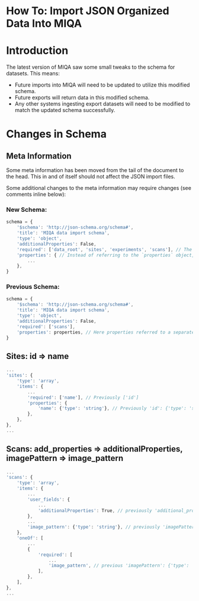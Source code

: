 # How To: Import JSON Organized Data Into MIQA

# Introduction
The latest version of MIQA saw some small tweaks to the schema for datasets. This means:
- Future imports into MIQA will need to be updated to utilize this modified schema. 
- Future exports will return data in this modified schema.
- Any other systems ingesting export datasets will need to be modified to match the updated schema successfully.

# Changes in Schema

## Meta Information
Some meta information has been moved from the tail of the document to the head. This in and of itself should not affect the JSON import files.

Some additional changes to the meta information may require changes (see comments inline below):


### New Schema:
```js
schema = {
    '$schema': 'http://json-schema.org/schema#',
    'title': 'MIQA data import schema',
    'type': 'object',
    'additionalProperties': False,
    'required': ['data_root', 'sites', 'experiments', 'scans'], // The required properties have been expanded from 'scans' to 'scans', 'data_root', 'sites', 'experiments'
    'properties': { // Instead of referring to the `properties` object, the properties are passed inline, previously we had 'properties': properties,
        ...
    },
}
```

### Previous Schema:
```js
schema = {
    '$schema': 'http://json-schema.org/schema#',
    'title': 'MIQA data import schema',
    'type': 'object',
    'additionalProperties': False,
    'required': ['scans'],
    'properties': properties, // Here properties referred to a separate properties object defined in the same schema
}
```

## Sites: id => name
```js
...
'sites': {
    'type': 'array',
    'items': {
        ...
        'required': ['name'], // Previously ['id']
        'properties': {
            'name': {'type': 'string'}, // Previously 'id': {'type': 'string'},
        },
    },
},
...
```

## Scans: add_properties => additionalProperties, imagePattern => image_pattern
```js
...
'scans': {
    'type': 'array',
    'items': {
        ...
        'user_fields': {
            ...
            'additionalProperties': True, // previously 'additional_properties': True,
        },
        ...
        'image_pattern': {'type': 'string'}, // previously 'imagePattern': {'type': 'string'},
    },
    'oneOf': [
        ...
        {
            'required': [
                ...
                'image_pattern', // previous 'imagePattern': {'type': 'string},
            ],
        },
    ],
},
...
```
